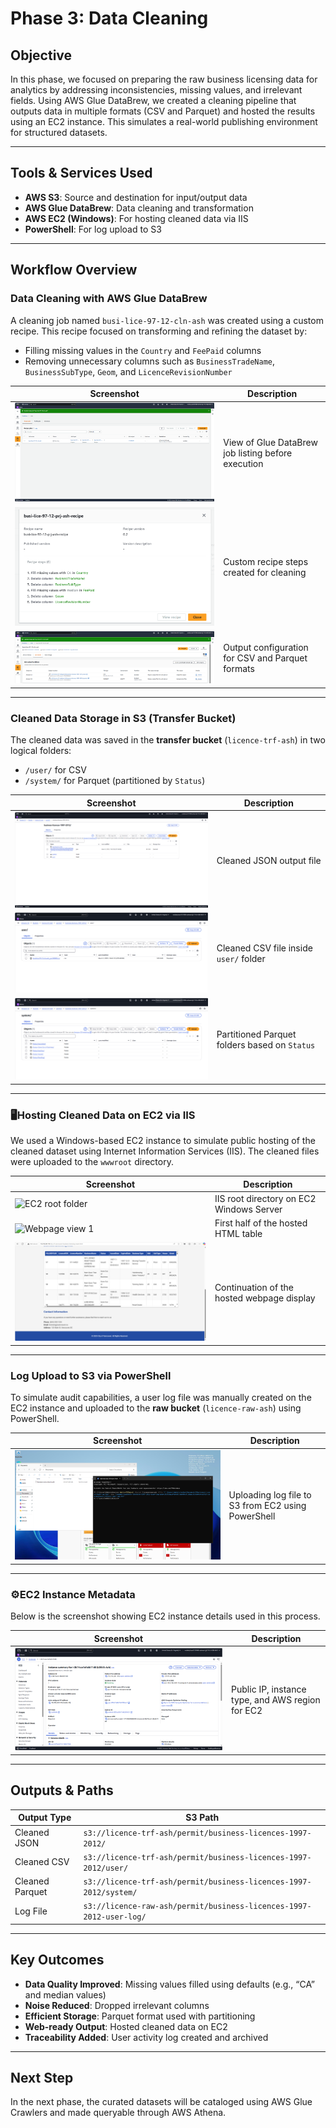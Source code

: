 # Phase 3: Data Cleaning

## Objective

In this phase, we focused on preparing the raw business licensing data for analytics by addressing inconsistencies, missing values, and irrelevant fields. Using AWS Glue DataBrew, we created a cleaning pipeline that outputs data in multiple formats (CSV and Parquet) and hosted the results using an EC2 instance. This simulates a real-world publishing environment for structured datasets.

---

## Tools & Services Used

- **AWS S3**: Source and destination for input/output data
- **AWS Glue DataBrew**: Data cleaning and transformation
- **AWS EC2 (Windows)**: For hosting cleaned data via IIS
- **PowerShell**: For log upload to S3

---

## Workflow Overview

### Data Cleaning with AWS Glue DataBrew

A cleaning job named `busi-lice-97-12-cln-ash` was created using a custom recipe. This recipe focused on transforming and refining the dataset by:

- Filling missing values in the `Country` and `FeePaid` columns
- Removing unnecessary columns such as `BusinessTradeName`, `BusinessSubType`, `Geom`, and `LicenceRevisionNumber`

| Screenshot | Description |
|------------|-------------|
| ![Job start status](images/dataclean-job-start-status.png) | View of Glue DataBrew job listing before execution |
| ![Recipe steps](images/dataclean-databrew-recipe-main.png) | Custom recipe steps created for cleaning |
| ![Job output location](images/dataclean-job-output-locations.png) | Output configuration for CSV and Parquet formats |

---

### Cleaned Data Storage in S3 (Transfer Bucket)

The cleaned data was saved in the **transfer bucket** (`licence-trf-ash`) in two logical folders:
- `/user/` for CSV
- `/system/` for Parquet (partitioned by `Status`)

| Screenshot | Description |
|------------|-------------|
| ![JSON output](images/dataclean-s3-transfer-json-file.png) | Cleaned JSON output file |
| ![CSV output](images/dataclean-s3-transfer-csv-user.png) | Cleaned CSV file inside `user/` folder |
| ![Parquet output](images/dataclean-s3-transfer-parquet-system.png) | Partitioned Parquet folders based on `Status` |

---

### 🖥Hosting Cleaned Data on EC2 via IIS

We used a Windows-based EC2 instance to simulate public hosting of the cleaned dataset using Internet Information Services (IIS). The cleaned files were uploaded to the `wwwroot` directory.

| Screenshot | Description |
|------------|-------------|
| ![EC2 root folder](images/datacIean-ec2-root-directory.png) | IIS root directory on EC2 Windows Server |
| ![Webpage view 1](images/dataclean-iis-web-display-l.png) | First half of the hosted HTML table |
| ![Webpage view 2](images/dataclean-iis-web-display-2.png) | Continuation of the hosted webpage display |

---

### Log Upload to S3 via PowerShell

To simulate audit capabilities, a user log file was manually created on the EC2 instance and uploaded to the **raw bucket** (`licence-raw-ash`) using PowerShell.

| Screenshot | Description |
|------------|-------------|
| ![PowerShell log upload](images/dataclean-ec2-userlog-upload.png) | Uploading log file to S3 from EC2 using PowerShell |

---

### ⚙EC2 Instance Metadata

Below is the screenshot showing EC2 instance details used in this process.

| Screenshot | Description |
|------------|-------------|
| ![EC2 instance metadata](images/dataclean-ec2-instance-metadata.png) | Public IP, instance type, and AWS region for EC2 |

---

## Outputs & Paths

| Output Type | S3 Path |
|-------------|---------|
| Cleaned JSON | `s3://licence-trf-ash/permit/business-licences-1997-2012/` |
| Cleaned CSV | `s3://licence-trf-ash/permit/business-licences-1997-2012/user/` |
| Cleaned Parquet | `s3://licence-trf-ash/permit/business-licences-1997-2012/system/` |
| Log File | `s3://licence-raw-ash/permit/business-licences-1997-2012-user-log/` |

---

## Key Outcomes

- **Data Quality Improved**: Missing values filled using defaults (e.g., “CA” and median values)
- **Noise Reduced**: Dropped irrelevant columns
- **Efficient Storage**: Parquet format used with partitioning
- **Web-ready Output**: Hosted cleaned data on EC2
- **Traceability Added**: User activity log created and archived

---

## Next Step

In the next phase, the curated datasets will be cataloged using AWS Glue Crawlers and made queryable through AWS Athena.
